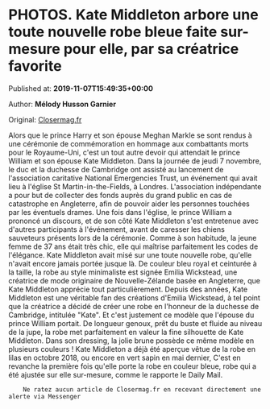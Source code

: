 
# PHOTOS. Kate Middleton arbore une toute nouvelle robe bleue faite sur-mesure pour elle, par sa créatrice favorite

Published at: **2019-11-07T15:49:35+00:00**

Author: **Mélody Husson Garnier**

Original: [Closermag.fr](https://www.closermag.fr/royautes/photos-kate-middleton-arbore-une-toute-nouvelle-robe-bleue-faite-sur-mesure-pour-1046097)

Alors que le prince Harry et son épouse Meghan Markle se sont rendus à une cérémonie de commémoration en hommage aux combattants morts pour le Royaume-Uni, c'est un tout autre devoir qui attendait le prince William et son épouse Kate Middleton. Dans la journée de jeudi 7 novembre, le duc et la duchesse de Cambridge ont assisté au lancement de l'association caritative National Emergencies Trust, un événement qui avait lieu à l'église St Martin-in-the-Fields, à Londres.
L'association indépendante a pour but de collecter des fonds auprès du grand public en cas de catastrophe en Angleterre, afin de pouvoir aider les personnes touchées par les éventuels drames. Une fois dans l'église, le prince William a prononcé un discours, et de son côté Kate Middleton s'est entretenue avec d'autres participants à l'événement, avant de caresser les chiens sauveteurs présents lors de la cérémonie.
Comme à son habitude, la jeune femme de 37 ans était très chic, elle qui maîtrise parfaitement les codes de l'élégance. Kate Middleton avait misé sur une toute nouvelle robe, qu'elle n'avait encore jamais portée jusque là. De couleur bleu royal et ceinturée à la taille, la robe au style minimaliste est signée Emilia Wickstead, une créatrice de mode originaire de Nouvelle-Zélande basée en Angleterre, que Kate Middleton apprécie tout particulièrement.
Depuis des années, Kate Middleton est une véritable fan des créations d'Emilia Wickstead, à tel point que la créatrice a décidé de créer une robe en l'honneur de la duchesse de Cambridge, intitulée "Kate". Et c'est justement ce modèle que l'épouse du prince William portait. De longueur genoux, prêt du buste et fluide au niveau de la jupe, la robe met parfaitement en valeur la fine silhouette de Kate Middleton. Dans son dressing, la jolie brune possède ce même modèle en plusieurs couleurs ! Kate Middleton a déjà été aperçue vêtue de la robe en lilas en octobre 2018, ou encore en vert sapin en mai dernier, C'est en revanche la première fois qu'elle porte la robe en couleur bleue, robe qui a été ajustée sur elle sur-mesure, comme le rapporte le Daily Mail.

        Ne ratez aucun article de Closermag.fr en recevant directement une alerte via Messenger
      
